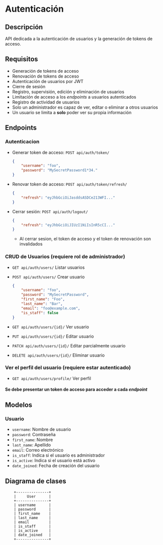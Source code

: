# Autenticación

## Descripción

API dedicada a la autenticación de usuarios y la generación de tokens de acceso.

## Requisitos

- Generación de tokens de acceso
- Renovación de tokens de acceso
- Autenticación de usuarios por JWT
- Cierre de sesión
- Registro, supervisión, edición y eliminación de usuarios
- Limitación de acceso a los *endpoints* a usuarios autenticados
- Registro de actividad de usuarios
- Solo un administrador es capaz de ver, editar o eliminar a otros usuarios
- Un usuario se limita a **solo** poder ver su propia información

## Endpoints

### Autenticacion

- Generar token de acceso: `POST api/auth/token/`

    ```json
    {
        "username": "foo",
        "password": "MySecretPassword1*34."
    }
    ```

- Renovar token de acceso: `POST api/auth/token/refresh/`

    ```json
    {
        "refresh": "eyJhbGciOiJasddsASDCe213WFI..."
    }
    ```

- Cerrar sesión: `POST api/auth/logout/`

    ```json
    {
        "refresh": "eyJhbGciOiJIUzI1NiIsInR5cCI..."
    }
    ```

  - Al cerrar sesion, el token de acceso y el token de renovación son invalidados

### CRUD de Usuarios (requiere rol de administrador)

- `GET api/auth/users/` Listar usuarios
- `POST api/auth/users/` Crear usuario

    ```json
    {
        "username": "foo",
        "password": "MySecretPassword",
        "first_name": "Foo",
        "last_name": "Bar",
        "email": "foo@example.com",
        "is_staff": false
    }
    ```

- `GET api/auth/users/{id}/` Ver usuario
- `PUT api/auth/users/{id}/` Editar usuario
- `PATCH api/auth/users/{id}/` Editar parcialmente usuario
- `DELETE api/auth/users/{id}/` Eliminar usuario

### Ver el perfil del usuario (requiere estar autenticado)

- `GET api/auth/users/profile/` Ver perfil

#### Se debe presentar un token de acceso para acceder a cada *endpoint*

## Modelos

### Usuario

- `username`: Nombre de usuario
- `password`: Contraseña
- `first_name`: Nombre
- `last_name`: Apellido
- `email`: Correo electrónico
- `is_staff`: Indica si el usuario es administrador
- `is_active`: Indica si el usuario está activo
- `date_joined`: Fecha de creación del usuario

## Diagrama de clases

```plaintext
    +---------------+
    |     User      |
    +---------------+
    | username      |
    | password      |
    | first_name    |
    | last_name     |
    | email         |
    | is_staff      |
    | is_active     |
    | date_joined   | 
    +---------------+
```
